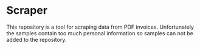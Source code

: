 
# Scraper

This repository is a tool for scraping data from PDF invoices. Unfortunately
the samples contain too much personal information so samples can not be added to
the repository.
